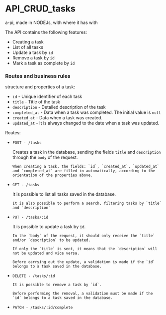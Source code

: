 # API_CRUD_tasks

a-pi, made in NODEJs, with where it has with

The API contains the following features:

- Creating a task
- List of all tasks
- Update a task by `id`
- Remove a task by `id`
- Mark a task as complete by `id`

### Routes and business rules

   structure and properties of a task:

- `id` - Unique identifier of each task
- `title` - Title of the task
- `description` - Detailed description of the task
- `completed_at` - Data when a task was completed. The initial value is `null`
- `created_at` - Data when a task was created.
- `updated_at` - It is always changed to the date when a task was updated.

Routes:

- `POST - /tasks`
    
   Creates a task in the database, sending the fields `title` and `description` through the `body` of the request.
    
      When creating a task, the fields: `id`, `created_at`, `updated_at` and `completed_at` are filled in automatically, according to the orientation of the properties above.
    
- `GET - /tasks`
    
     It is possible to list all tasks saved in the database.
    
      It is also possible to perform a search, filtering tasks by `title` and `description`
    
- `PUT - /tasks/:id`
    
     It is possible to update a task by `id`.
    
      In the `body` of the request, it should only receive the `title` and/or `description` to be updated.
    
      If only the `title` is sent, it means that the `description` will not be updated and vice versa.
    
      Before carrying out the update, a validation is made if the `id` belongs to a task saved in the database.
    
- `DELETE - /tasks/:id`
    
      It is possible to remove a task by `id`.
    
      Before performing the removal, a validation must be made if the `id` belongs to a task saved in the database.
    
- `PATCH - /tasks/:id/complete`
